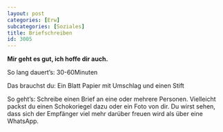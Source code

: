 ```yaml
---
layout: post
categories: [Erw]
subcategories: [Soziales]
title: Briefschreiben
id: 3005
---
```

**Mir geht es gut, ich hoffe dir auch.**

So lang dauert’s: 30-60Minuten

Das brauchst du: Ein Blatt Papier mit Umschlag und einen Stift

So geht’s: Schreibe einen Brief an eine oder mehrere Personen. Vielleicht packst du einen Schokoriegel dazu oder ein Foto von dir. Du wirst sehen, dass sich der Empfänger viel mehr darüber freuen wird als über eine WhatsApp.
